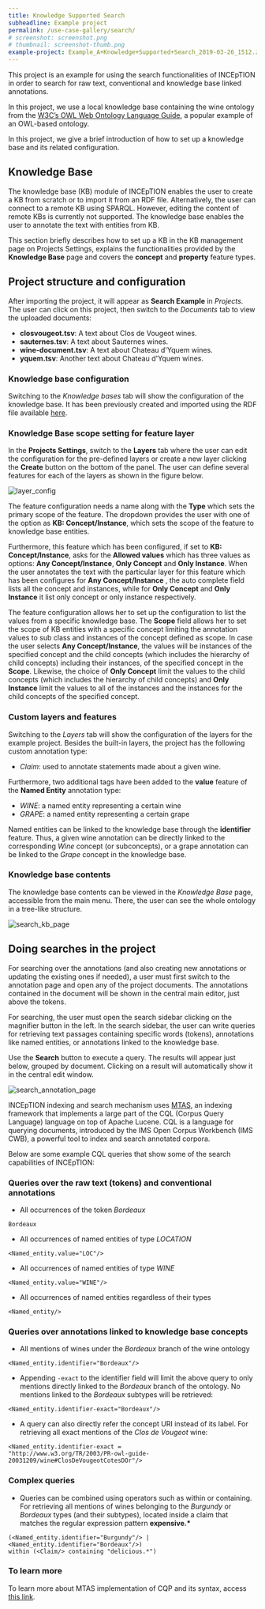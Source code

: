 ```yaml
---
title: Knowledge Supported Search 
subheadline: Example project
permalink: /use-case-gallery/search/
# screenshot: screenshot.png
# thumbnail: screenshot-thumb.png
example-project: Example_A+Knowledge+Supported+Search_2019-03-26_1512.zip
---
```


This project is an example for using the search functionalities of 
INCEpTION in order to search for raw text, conventional and knowledge base linked annotations.

In this project, we use a local knowledge base containing the wine ontology from the 
[W3C’s OWL Web Ontology Language Guide](https://www.w3.org/TR/owl-guide), a popular example 
of an OWL-based ontology. 

In this project, we give a brief introduction of how to set up a knowledge base and its related configuration.

## Knowledge Base

The knowledge base (KB) module of INCEpTION enables the user to create a KB from scratch or to import it from an RDF file. Alternatively, the user can connect to a remote KB using SPARQL. However, editing the content of remote KBs is currently not supported. The knowledge base enables the user to annotate the text with entities from KB. 

This section briefly describes how to set up a KB in the KB management page on Projects Settings, explains the functionalities provided by the __Knowledge Base__ page and covers the __concept__ and  __property__ feature types. 


## Project structure and configuration 

After importing the project, it will appear as __Search Example__ in _Projects_. The user can click 
on this project, then switch to the _Documents_ tab to view the uploaded documents:

* __closvougeot.tsv__: A text about Clos de Vougeot wines.
* __sauternes.tsv__: A text about Sauternes wines.
* __wine-document.tsv__: A text about Chateau d'Yquem wines.
* __yquem.tsv__: Another text about Chateau d'Yquem wines.


### Knowledge base configuration

Switching to the _Knowledge bases_ tab will show the configuration of the knowledge base. 
It has been previously created and imported using the RDF file available 
[here](https://www.w3.org/TR/owl-guide/wine.rdf).

### Knowledge Base scope setting for feature layer

In the __Projects Settings__, switch to the __Layers__ tab where the user can edit the configuration 
for the pre-defined layers or create a new layer clicking the __Create__ button on the bottom of the panel. 
The user can define several features for each of the layers as shown in the figure below.

![layer_config](kb-layer-config.png)

The feature configuration needs a name along with the __Type__ which sets the primary scope of the feature. The dropdown provides the user with one of the option as __KB: Concept/Instance__, which sets the scope of the feature to knowledge base entities. 

Furthermore, this feature which has been configured, if set to __KB: Concept/Instance__, asks for the __Allowed values__ which has three values as options: __Any Concept/Instance__, __Only Concept__ and __Only Instance__. When the user annotates the text with the particular layer for this feature which has been configures for __Any Concept/Instance__ , the auto complete field lists all the concept and instances, while for __Only Concept__ and __Only Instance__ it list only concept or only instance respectively.

The feature configuration allows her to set up the configuration to list the values from a specific knowledge base. The __Scope__ field allows her to set the scope of KB entities with a specific concept limiting the annotation values to sub class and instances of the concept defined as scope. In case the user selects __Any Concept/Instance__, the values will be instances of the specified concept and the child concepts (which includes the hierarchy of child concepts) including their instances, of the specified concept in the __Scope__. Likewise, the choice of __Only Concept__ limit the values to the child concepts (which includes the hierarchy of child concepts) and  __Only Instance__ limit the values to all of the instances and the instances for the child concepts of the specified concept. 

### Custom layers and features

Switching to the _Layers_ tab will show the configuration of the layers for the example project.
Besides the built-in layers, the project has the following custom annotation type:

* _Claim_: used to annotate statements made about a given wine.

Furthermore, two additional tags have been added to the __value__ feature of the __Named Entity__
 annotation type: 

* _WINE_: a named entity representing a certain wine
* _GRAPE_: a named entity representing a certain grape

Named entities can be linked to the knowledge base through the __identifier__ feature. Thus, a 
given wine annotation can be directly linked to the corresponding _Wine_ 
concept (or subconcepts), or a grape annotation can be linked to the _Grape_
concept in the knowledge base.


### Knowledge base contents

The knowledge base contents can be viewed in the _Knowledge Base_ page, accessible from the 
main menu. There, the user can see the whole ontology in a tree-like structure.

![search_kb_page](search-kb-page.png)

## Doing searches in the project

For searching over the annotations (and also creating new annotations or updating the existing ones
if needed), a user must first switch to the annotation page and open any of the project documents. 
The annotations contained in the document will be shown in the central main editor, just 
above the tokens.

For searching, the user must open the search sidebar clicking on the magnifier button in the left. 
In the search sidebar, the user can write queries for retrieving text passages containing specific 
words (tokens), annotations like named entities, or annotations linked to the knowledge base.

Use the __Search__ button to execute a query. The results will appear just below, grouped by
document. Clicking on a result will automatically show it in the central edit window. 

![search_annotation_page](search-annotation-page.png)

INCEpTION indexing and search mechanism uses 
[MTAS](https://meertensinstituut.github.io/mtas/index.html), an indexing framework that 
implements a large part of the CQL (Corpus Query Language) language on top of Apache Lucene. 
CQL is a language for querying documents, introduced by the IMS Open Corpus Workbench (IMS CWB), 
a powerful tool to index and search annotated corpora.

Below are some example CQL queries that show some of the search capabilities of INCEpTION:

### Queries over the raw text (tokens) and conventional annotations

* All occurrences of the token _Bordeaux_

```
Bordeaux
```

* All occurrences of named entities of type _LOCATION_

```
<Named_entity.value="LOC"/>
```

* All occurrences of named entities of type _WINE_

```
<Named_entity.value="WINE"/>
```

* All occurrences of named entities regardless of their types


```
<Named_entity/>
```

### Queries over annotations linked to knowledge base concepts

* All mentions of wines under the _Bordeaux_ branch of the wine ontology

```
<Named_entity.identifier="Bordeaux"/>
```

* Appending `-exact` to the identifier field will limit the above query to only mentions directly 
linked to the _Bordeaux_ branch of the ontology. No mentions linked to the _Bordeaux_ subtypes
will be retrieved:


```
<Named_entity.identifier-exact="Bordeaux"/>
```

* A query can also directly refer the concept URI instead of its label. For retrieving all
 exact mentions of the _Clos de Vougeot_ wine:

```
<Named_entity.identifier-exact =
"http://www.w3.org/TR/2003/PR-owl-guide-20031209/wine#ClosDeVougeotCotesDOr"/>
```

### Complex queries

* Queries can be combined using operators such as within or containing. For retrieving all mentions 
of wines belonging to the _Burgundy_ or _Bordeaux_ types (and their subtypes), located 
inside a claim that matches the regular expression pattern __expensive.*__

```
(<Named_entity.identifier="Burgundy"/> | <Named_entity.identifier="Bordeaux"/>)
within (<Claim/> containing "delicious.*")
```

### To learn more

To learn more about MTAS implementation of CQP and its syntax, 
access [this link](https://meertensinstituut.github.io/mtas/search_cql.html).

